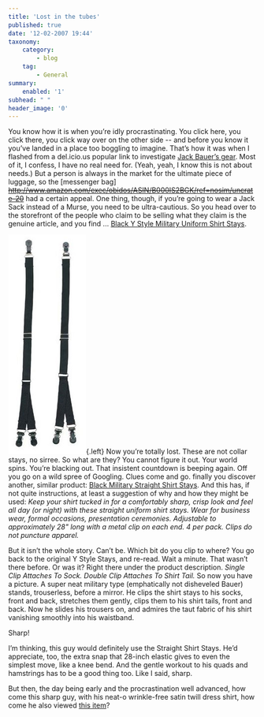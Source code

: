 ```yaml
---
title: 'Lost in the tubes'
published: true
date: '12-02-2007 19:44'
taxonomy:
    category:
        - blog
    tag:
        - General
summary:
    enabled: '1'
subhead: " "
header_image: '0'
---
```


You know how it is when you’re idly procrastinating. You click here, you click there, you click way over on the other side -- and before you know it you’ve landed in a place too boggling to imagine. That’s how it was when I flashed from a del.icio.us popular link to investigate [Jack Bauer’s gear](https://web.archive.org/web/20070208215334/http://www.uncrate.com/men/gear/misc-gadgets/jack-bauer-gear-008978.php). Most of it, I confess, I have no real need for. (Yeah, yeah, I know this is not about needs.) But a person is always in the market for the ultimate piece of luggage, so the [messenger bag] ~~http://www.amazon.com/exec/obidos/ASIN/B000IS2BGK/ref=nosim/uncrate-20~~ had a certain appeal. One thing, though, if you’re going to wear a Jack Sack instead of a Murse, you need to be ultra-cautious. So you head over to the storefront of the people who claim to be selling what they claim is the genuine article, and you find ... [Black Y Style Military Uniform Shirt Stays](https://www.amazon.com/Black-Style-Military-Uniform-Shirt/dp/B000E96BFK/sr=1-6/qid=1171308378/ref=sr_1_6/102-6547861-1337759?ie=UTF8&m=A297CMH5CE4RPW&s=generic).

![Shirtstays](ShirtStays.jpg){.left} Now you’re totally lost. These are not collar stays, no sirree. So what are they? You cannot figure it out. Your world spins. You’re blacking out. That insistent countdown is beeping again. Off you go on a wild spree of Googling. Clues come and go. finally you discover another, similar product: [Black Military Straight Shirt Stays](https://www.amazon.com/Military-Uniform-Straight-Black-Shirt/dp/B0001XLP9Q/ref=pd_sim_a_1/102-6547861-1337759?ie=UTF8&m=A297CMH5CE4RPW). And this has, if not quite instructions, at least a suggestion of why and how they might be used: _Keep your shirt tucked in for a comfortably sharp, crisp look and feel all day (or night) with these straight uniform shirt stays. Wear for business wear, formal occasions, presentation ceremonies. Adjustable to approximately 28" long with a metal clip on each end. 4 per pack. Clips do not puncture apparel._ 

But it isn’t the whole story. Can’t be. Which bit do you clip to where? You go back to the original Y Style Stays, and re-read. Wait a minute. That wasn’t there before. Or was it? Right there under the product description. _Single Clip Attaches To Sock. Double Clip Attaches To Shirt Tail._ So now you have a picture. A super neat military type (emphatically not disheveled Bauer) stands, trouserless, before a mirror. He clips the shirt stays to his socks, front and back, stretches them gently, clips them to his shirt tails, front and back. Now he slides his trousers on, and admires the taut fabric of his shirt vanishing smoothly into his waistband.

Sharp!

I’m thinking, this guy would definitely use the Straight Shirt Stays. He’d appreciate, too, the extra snap that 28-inch elastic gives to even the simplest move, like a knee bend. And the gentle workout to his quads and hamstrings has to be a good thing too. Like I said, sharp.

But then, the day being early and the procrastination well advanced, how come this sharp guy, with his neat-o wrinkle-free satin twill dress shirt, how come he also viewed [this item](https://www.amazon.com/Underwear-Bikini-T-Back-G-String-Purple/dp/B07MZDF8J8/ref=sr_1_3?crid=1O1KCV35IYE8Q&keywords=micro+G+string+for+men&qid=1644654952&sprefix=micro+g+string+for+men%2Caps%2C186&sr=8-3)?
